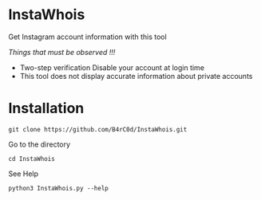 # InstaWhois

Get Instagram account information with this tool

*Things that must be observed !!!*

   - Two-step verification Disable your account at login time
   - This tool does not display accurate information about private accounts

# Installation

```
git clone https://github.com/B4rC0d/InstaWhois.git
```
Go to the directory
```
cd InstaWhois
```
See Help
```
python3 InstaWhois.py --help
```
